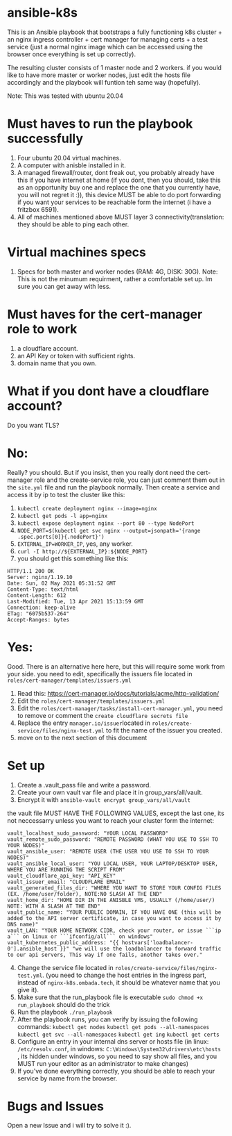 # ansible-k8s

This is an Ansible playbook that bootstraps a fully functioning k8s cluster + an nginx ingress controller + cert manager for managing certs + a test service (just a normal nginx image which can be accessed using the browser once everything is set up correctly).

The resulting cluster consists of 1 master node and 2 workers. if you would like to have more master or worker nodes, just edit the hosts file accordingly and the playbook will funtion teh same way (hopefully).

Note: This was tested with ubuntu 20.04

# Must haves to run the playbook successfully
1. Four ubuntu 20.04 virtual machines.
2. A computer with anisble installed in it.
3. A managed firewall/router, dont freak out, you probably already have this if you have internet at home (if you dont, then you should, take this as an opportunity buy one and replace the one that you currently have, you will not regret it :)), this device MUST be able to do port forwarding if you want your services to be reachable form the internet (i have a fritzbox 6591).
4. All of machines mentioned above MUST layer 3 connectivity(translation: they should be able to ping each other.

# Virtual machines specs
1. Specs for both master and worker nodes (RAM: 4G, DISK: 30G).
Note: This is not the minumum requirment, rather a comfortable set up. Im sure you can get away with less.

# Must haves for the cert-manager role to work
1. a cloudflare account.
2. an API Key or token with sufficient rights.
3. domain name that you own.

# What if you dont have a cloudflare account?
Do you want TLS?
# No:
Really? you should. But if you insist, then you really dont need the cert-manager role and the create-service role, you can just comment them out in the ``` site.yml ``` file and run the playbook normally. Then create a service and access it by ip to test the cluster like this: 
1. ``` kubectl create deployment nginx --image=nginx ```
2. ``` kubectl get pods -l app=nginx ```
3. ``` kubectl expose deployment nginx --port 80 --type NodePort ```
4. ``` NODE_PORT=$(kubectl get svc nginx --output=jsonpath='{range .spec.ports[0]}{.nodePort}') ```
5. ``` EXTERNAL_IP=WORKER_IP ```, yes, any worker.
6. ``` curl -I http://${EXTERNAL_IP}:${NODE_PORT} ```
7. you should get this something like this:


```
HTTP/1.1 200 OK
Server: nginx/1.19.10
Date: Sun, 02 May 2021 05:31:52 GMT
Content-Type: text/html
Content-Length: 612
Last-Modified: Tue, 13 Apr 2021 15:13:59 GMT
Connection: keep-alive
ETag: "6075b537-264"
Accept-Ranges: bytes
```

# Yes:
Good.
There is an alternative here here, but this will require some work from your side. you need to edit, specifically the issuers file located in ``` roles/cert-manager/templates/issuers.yml ```

1. Read this: https://cert-manager.io/docs/tutorials/acme/http-validation/
2. Edit the ``` roles/cert-manager/templates/issuers.yml ```
3. Edit the ``` roles/cert-manager/tasks/install-cert-manager.yml ```, you need to remove or comment the ``` create cloudflare secrets file ``` 
4. Replace the entry ```manager.io/issuer```located in ```roles/create-service/files/nginx-test.yml``` to fit the name of the issuer you created.  
5. move on to the next section of this document

<!-- # Prerequistes for running the cluster successfully
1. Understanding PKI's and how certificates based authentication work
2. An understanding of basic network concepts 
3. An understanding of what containers are and how they work -->

# Set up

1. Create a .vault_pass file and write a password.
2. Create your own vault var file and place it in group_vars/all/vault.
3. Encrypt it with ``` ansible-vault encrypt group_vars/all/vault ```
 
the vault file MUST HAVE THE FOLLOWING VALUES, except the last one, its not neccessarry unless you want to reach your cluster form the internet:

```
vault_localhost_sudo_password: "YOUR LOCAL PASSWORD"
vault_remote_sudo_password: "REMOTE PASSWORD (WHAT YOU USE TO SSH TO YOUR NODES)"
vault_ansible_user: "REMOTE USER (THE USER YOU USE TO SSH TO YOUR NODES)"
vault_ansible_local_user: "YOU LOCAL USER, YOUR LAPTOP/DESKTOP USER, WHERE YOU ARE RUNNING THE SCRIPT FROM"
vault_cloudflare_api_key: "API_KEY"
vault_issuer_email: "CLOUDFLARE EMAIL"
vault_generated_files_dir: "WHERE YOU WANT TO STORE YOUR CONFIG FILES (EX. /home/user/folder), NOTE:NO SLASH AT THE END"
vault_home_dir: "HOME DIR IN THE ANISBLE VMS, USUALLY (/home/user/) NOTE: WITH A SLASH AT THE END"
vault_public_name: "YOUR PUBLIC DOMAIN, IF YOU HAVE ONE (this will be added to the API server certificate, in case you want to access it by DNS name)"
vault_LAN: "YOUR HOME NETWORK CIDR, check your router, or issue ```ip a``` on linux or ```ifconfig/all``` on windows"
vault_kubernetes_public_address: "{{ hostvars['loadbalancer-0'].ansible_host }}" "we will use the loadbalancer to forward traffic to our api servers, This way if one fails, another takes over."
```
4. Change the service file located in ``` roles/create-service/files/nginx-test.yml ```. (you need to change the host entries in the ingress part, instead of ``` nginx-k8s.ombada.tech ```, it should be whatever name that you give it). 
6. Make sure that the run_playbook file is executable ``` sudo chmod +x run_playbook ``` should do the trick
7. Run the playbook ```./run_playbook ```
8. After the playbook runs, you can verify by issuing the following commands:
 ``` kubectl get nodes ```
 ``` kubectl get pods --all-namespaces ```
 ``` kubectl get svc --all-namespaces ```
 ``` kubectl get ing ```
 ``` kubectl get certs ```
 9. Configure an entry in your internal dns server or hosts file (in linux: ``` /etc/resolv.conf ```, in windows: ```C:\Windows\System32\drivers\etc\hosts ```, its hidden under windows, so you need to say show all files, and you MUST run your editor as an administrator to make changes)
 10. If you've done everything correctly, you should be able to reach your service by name from the browser.
 
 # Bugs and Issues
 Open a new Issue and i will try to solve it :).
